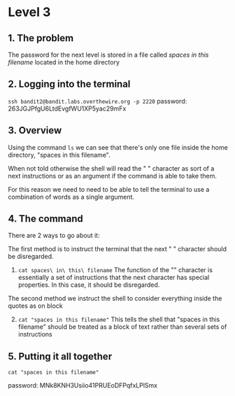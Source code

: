 # Level 3

## 1. The problem

The password for the next level is stored in a file called *spaces in this filename* located in the home directory

## 2. Logging into the terminal

`ssh bandit2@bandit.labs.overthewire.org -p 2220`
password: 263JGJPfgU6LtdEvgfWU1XP5yac29mFx

## 3. Overview

Using the command `ls` we can see that there's only one file inside the home directory, "spaces in this filename".

When not told otherwise the shell will read the " " character as sort of a next instructions or as an argument if the command is able to take them.

For this reason we need to need to be able to tell the terminal to use a combination of words as a single argument.

## 4. The command

There are 2 ways to go about it:

The first method is to instruct the terminal that the next " " character should be disregarded.

1. `cat spaces\ in\ this\ filename`
The function of the "\" character is essentially a set of instructions that the next character has special properties. In this case, it should be disregarded.

The second method we instruct the shell to consider everything inside the quotes as on block

2. `cat "spaces in this filename"`
This tells the shell that "spaces in this filename" should be treated as a block of text rather than several sets of instructions

## 5. Putting it all together

`cat "spaces in this filename"`

password: MNk8KNH3Usiio41PRUEoDFPqfxLPlSmx
